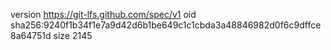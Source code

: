 version https://git-lfs.github.com/spec/v1
oid sha256:9240f1b34f1e7a9d42d6b1be649c1c1cbda3a48846982d0f6c9dffce8a64751d
size 2145
